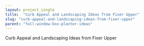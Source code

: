 ```yaml
---
layout: project_single
title:  "Curb Appeal and Landscaping Ideas from Fixer Upper"
slug: "curb-appeal-and-landscaping-ideas-from-fixer-upper"
parent: "fall-window-box-planter-ideas"
---
```

Curb Appeal and Landscaping Ideas from Fixer Upper